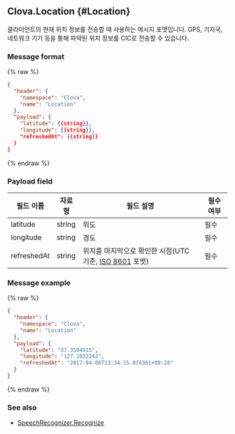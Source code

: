 ## Clova.Location {#Location}
클라이언트의 현재 위치 정보를 전송할 때 사용하는 메시지 포맷입니다. GPS, 기지국, 네트워크 기기 등을 통해 파악된 위치 정보를 CIC로 전송할 수 있습니다.

### Message format
{% raw %}
```json
{
  "header": {
    "namespace": "Clova",
    "name": "Location"
  },
  "payload": {
    "latitude": {{string}},
    "longitude": {{string}},
    "refreshedAt": {{string}}
  }
}
```
{% endraw %}

### Payload field

| 필드 이름       | 자료형    | 필드 설명                     | 필수 여부 |
|---------------|---------|-----------------------------|---------|
| latitude      | string  | 위도                                                                                     | 필수 |
| longitude     | string  | 경도                                                                                     | 필수 |
| refreshedAt   | string  | 위치를 마지막으로 확인한 시점(UTC 기준, [ISO 8601](https://en.wikipedia.org/wiki/ISO_8601) 포맷) | 필수 |

### Message example
{% raw %}
```json
{
  "header": {
    "namespace": "Clova",
    "name": "Location"
  },
  "payload": {
    "latitude": "37.3594915",
    "longitude": "127.1032242",
    "refreshedAt": "2017-04-06T13:34:15.074361+08:28"
  }
}
```
{% endraw %}

### See also
* [SpeechRecognizer.Recognize](/CIC/References/APIs/SpeechRecognizer.md#recognize-event)
